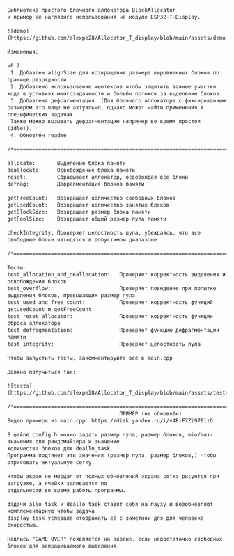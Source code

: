     Библиотека простого блочного аллокатора BlockAllocator 
    и пример её нагляднго использования на модуле ESP32-T-Display.

    ![demo](https://github.com/alexpe28/Allocator_T_display/blob/main/assets/demo.png)

    Изменения:

    v0.2:
     1. Добавлен alignSize для возвращения размера выровненных блоков по границе разрядности. 
     2. Добавлено использование мьютексов чтобы защитить важные участки кода в условиях многозадачности и больбы потоков за выделение блоков.
     3. Добавлена дефрагментация. (Для блочного аллокатора с фиксированным размером это чаще не актуально, однако может найти применения в специфических задачах. 
     Также можно вызывать дефрагментацию например во время простоя (idle)).
     4. Обновлён readme

    /*===================================================================================================================*/

    allocate:       Выделение блока памяти
    deallocate:     Освобождение блока памяти
    reset:          Сбрасывает аллокатор, освобождая все блоки
    defrag:         Дефрагментация блоков памяти
    
    getFreeCount:   Возвращает количество свободных блоков
    getUsedCount:   Возвращает количество занятых блоков
    getBlockSize:   Возвращает размер блока памяти
    getPoolSize:    Возвращает общий размер пула памяти

    checkIntegrity: Проверяет целостность пула, убеждаясь, что все свободные блоки находятся в допустимом диапазоне
    
    /*===================================================================================================================*/
    
    Тесты:
    test_allocation_and_deallocation:   Проверяет корректность выделения и освобождения блоков
    test_overflow:                      Проверяет поведение при попытке выделения блоков, превышающих размер пула
    test_used_and_free_count:           Проверяет корректность функций getUsedCount и getFreeCount
    test_reset_allocator:               Проверяет корректность функции сброса аллокатора
    test_defragmentation:               Проверяет функцию дефрагментации памяти
    test_integrity:                     Проверяет целостность пула

    Чтобы запустить тесты, закомментируйте всё в main.cpp

    Должно получиться так:

    ![tests](https://github.com/alexpe28/Allocator_T_display/blob/main/assets/tests_passed.png)

    /*===================================================================================================================*/
                                        ПРИМЕР (не обновлён)
    Видео примера из main.cpp: https://disk.yandex.ru/i/v4E-F7Zi97ElzQ
    
    В файле config.h можно задать размер пула, размер блоков, min/max-значения для рандомайзера и значение 
    количества блоков для deallo_task.
    Программа подтянет эти значения (размер пула, размер блоков,) чтобы отрисовать актуальную сетку.
    
    Чтобы экран не мерцал от полных обновлений экрана сетка рисуется при загрузке, а ячейки заливаются по
    отдельности во время работы программы.
    
    Задачи allo_task и deallo_task ставят себя на паузу и возобновляют комплементарную чтобы задача 
    display_task успевала отображать её с заметной для для человека скоростью.

    Надпись "GAME OVER" появляется на экране, если недостаточно свободных блоков для запрашиваемого выделения.
